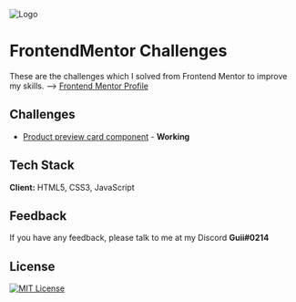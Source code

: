 
![Logo](https://www.frontendmentor.io/static/images/logo-desktop.svg)


# FrontendMentor Challenges

These are the challenges which I solved from Frontend Mentor to improve my skills. -->
[Frontend Mentor Profile](https://www.frontendmentor.io/profile/GuilhermeGuii)

## Challenges

- [Product preview card component]() - **Working**


## Tech Stack

**Client:** HTML5, CSS3, JavaScript


## Feedback

If you have any feedback, please talk to me at my Discord **Guii#0214**


## License

[![MIT License](https://img.shields.io/badge/License-MIT-green.svg)](https://choosealicense.com/licenses/mit/)

